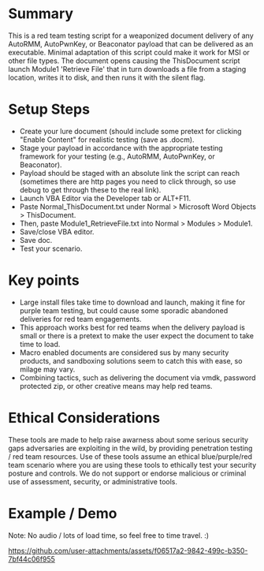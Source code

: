 # Summary 

This is a red team testing script for a weaponized document delivery of any AutoRMM, AutoPwnKey, or Beaconator payload that can be delivered as an executable. Minimal adaptation of this script could make it work for MSI or other file types. The document opens causing the ThisDocument script launch Module1 'Retrieve File' that in turn downloads a file from a staging location, writes it to disk, and then runs it with the silent flag. 

# Setup Steps
 - Create your lure document (should include some pretext for clicking "Enable Content" for realistic testing (save as .docm). 
 - Stage your payload in accordance with the appropriate testing framework for your testing (e.g., AutoRMM, AutoPwnKey, or Beaconator).
 - Payload should be staged with an absolute link the script can reach (sometimes there are http pages you need to click through, so use debug to get through these to the real link). 
 - Launch VBA Editor via the Developer tab or ALT+F11.
 - Paste Normal_ThisDocument.txt under Normal > Microsoft Word Objects > ThisDocument.
 - Then, paste Module1_RetrieveFile.txt into Normal > Modules > Module1.
 - Save/close VBA editor.
 - Save doc.
 - Test your scenario.

# Key points
 - Large install files take time to download and launch, making it fine for purple team testing, but could cause some sporadic abandoned deliveries for red team engagements.
 - This approach works best for red teams when the delivery payload is small or there is a pretext to make the user expect the document to take time to load. 
 - Macro enabled documents are considered sus by many security products, and sandboxing solutions seem to catch this with ease, so milage may vary.
 - Combining tactics, such as delivering the document via vmdk, password protected zip, or other creative means may help red teams.  

# Ethical Considerations 

These tools are made to help raise awarness about some serious security gaps adversaries are exploiting in the wild, by providing penetration testing / red team resources. Use of these tools assume an ethical blue/purple/red team scenario where you are using these tools to ethically test your security posture and controls. We do not support or endorse malicious or criminal use of assessment, security, or administrative tools.


# Example / Demo

Note: No audio / lots of load time, so feel free to time travel.  :)

https://github.com/user-attachments/assets/f06517a2-9842-499c-b350-7bf44c06f955

